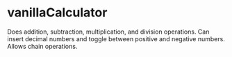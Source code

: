 # vanillaCalculator

Does addition, subtraction, multiplication, and division operations. Can insert decimal numbers and toggle between positive and negative numbers. Allows chain operations. 
